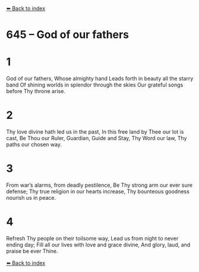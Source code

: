 [⬅️ Back to index](../README.md)

# 645 – God of our fathers


# 1
God of our fathers, Whose almighty hand
Leads forth in beauty all the starry band
Of shining worlds in splendor through the skies
Our grateful songs before Thy throne arise.

# 2
Thy love divine hath led us in the past,
In this free land by Thee our lot is cast,
Be Thou our Ruler, Guardian, Guide and Stay,
Thy Word our law, Thy paths our chosen way.

# 3
From war’s alarms, from deadly pestilence,
Be Thy strong arm our ever sure defense;
Thy true religion in our hearts increase,
Thy bounteous goodness nourish us in peace.

# 4
Refresh Thy people on their toilsome way,
Lead us from night to never ending day;
Fill all our lives with love and grace divine,
And glory, laud, and praise be ever Thine.

[⬅️ Back to index](../README.md)
